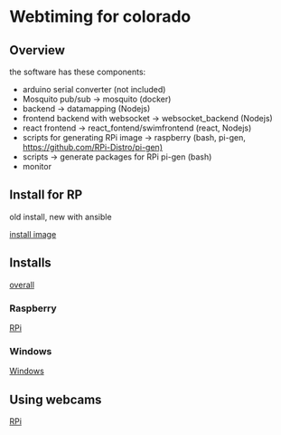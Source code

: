 # Webtiming for colorado

## Overview

the software has these components:

* arduino serial converter (not included)
* Mosquito pub/sub -> mosquito (docker)
* backend -> datamapping (Nodejs)
* frontend backend with websocket -> websocket_backend (Nodejs)
* react frontend -> react_fontend/swimfrontend (react, Nodejs)
* scripts for generating RPi image -> raspberry (bash, pi-gen, <https://github.com/RPi-Distro/pi-gen)>
* scripts -> generate packages for RPi pi-gen (bash)
* monitor

## Install for RP

old install, new with ansible

[install image](scripting/install.md)

## Installs

[overall](documentation/Readme.md)

### Raspberry

[RPi](documentation/rpi.md)

### Windows

[Windows](documentation/windows.md)

## Using webcams

[RPi](documentation/webcams.md)
